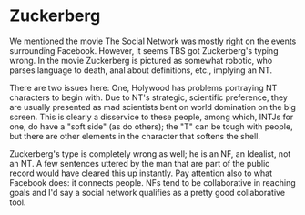 # Zuckerberg

We mentioned the movie The Social Network was mostly right on the events surrounding Facebook. However, it seems TBS got Zuckerberg's typing wrong. In the movie Zuckerberg is pictured as somewhat robotic, who parses language to death, anal about definitions, etc., implying an NT.

There are two issues here: One, Holywood has problems portraying NT characters to begin with. Due to NT's strategic, scientific preference, they are usually presented as mad scientists bent on world domination on the big screen. This is clearly a disservice to these people, among which, INTJs for one, do have a "soft side" (as do others); the "T" can be tough with people, but there are other elements in the character that softens the shell.

Zuckerberg's type is completely wrong as well; he is an NF, an Idealist, not an NT. A few sentences uttered by the man that are part of the public record would have cleared this up instantly. Pay attention also to what Facebook does: it connects people. NFs tend to be collaborative in reaching goals and I'd say a social network qualifies as a pretty good collaborative tool.









